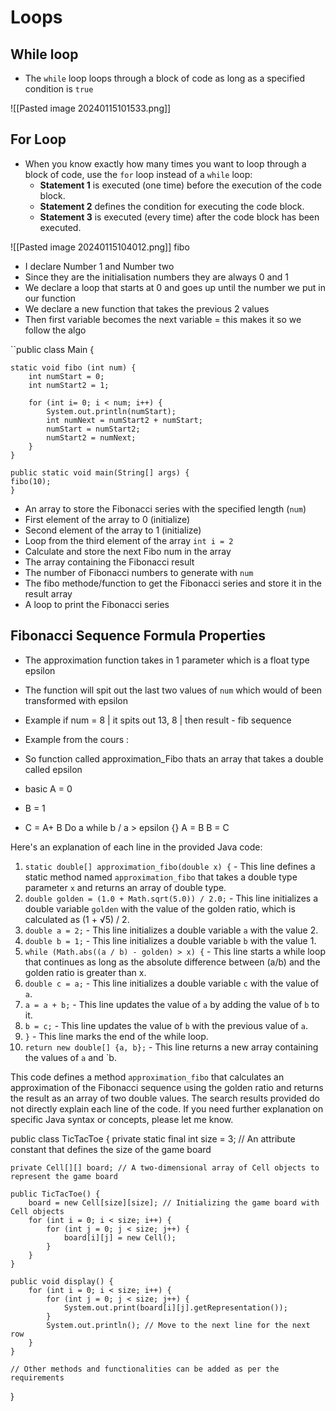# Loops

## While loop

- The `while` loop loops through a block of code as long as a specified condition is `true`

![[Pasted image 20240115101533.png]]
## For Loop

- When you know exactly how many times you want to loop through a block of code, use the `for` loop instead of a `while` loop:
	- **Statement 1** is executed (one time) before the execution of the code block.
	- **Statement 2** defines the condition for executing the code block.
	- **Statement 3** is executed (every time) after the code block has been executed.

![[Pasted image 20240115104012.png]]
fibo 

- I declare Number 1 and Number two
- Since they are the initialisation numbers they are always 0 and 1
- We declare a loop that starts at 0 and goes up until the number we put in our function
- We declare a new function that takes the previous 2 values
- Then first variable becomes the next variable = this makes it so we follow the algo

``public class Main {  
  
    static void fibo (int num) {  
        int numStart = 0;  
        int numStart2 = 1;  
  
        for (int i= 0; i < num; i++) {  
            System.out.println(numStart);  
            int numNext = numStart2 + numStart;  
            numStart = numStart2;  
            numStart2 = numNext;  
        }  
    }  
  
    public static void main(String[] args) {  
    fibo(10);  
    }  

- An array to store the Fibonacci series with the specified length (``num``)
- First element of the array to 0 (initialize)
- Second element of the array to 1 (initialize)
- Loop from the third element of the array ``int i = 2``
- Calculate and store the next Fibo num in the array
- The array containing the Fibonacci result
- The number of Fibonacci numbers to generate with ``num``
- The fibo methode/function to get the Fibonacci series and store it in the result array
- A loop to print the Fibonacci series

## Fibonacci Sequence Formula Properties

- The approximation function takes in 1 parameter which is a float type epsilon
- The function will spit out the last two values of ``num`` which would of been transformed with epsilon
- Example if num = 8 | it spits out 13, 8 | then result - fib sequence
- Example from the cours :

- So function called approximation_Fibo  thats an array that takes a double called epsilon
- basic A = 0
- B = 1
- C = A+ B
Do a while 
b /  a > epsilon {}
A = B
B = C


Here's an explanation of each line in the provided Java code:

1. `static double[] approximation_fibo(double x) {` - This line defines a static method named `approximation_fibo` that takes a double type parameter `x` and returns an array of double type.
2. `double golden = (1.0 + Math.sqrt(5.0)) / 2.0;` - This line initializes a double variable `golden` with the value of the golden ratio, which is calculated as (1 + √5) / 2.
3. `double a = 2;` - This line initializes a double variable `a` with the value 2.
4. `double b = 1;` - This line initializes a double variable `b` with the value 1.
5. `while (Math.abs((a / b) - golden) > x) {` - This line starts a while loop that continues as long as the absolute difference between (a/b) and the golden ratio is greater than x.
6. `double c = a;` - This line initializes a double variable `c` with the value of `a`.
7. `a = a + b;` - This line updates the value of `a` by adding the value of `b` to it.
8. `b = c;` - This line updates the value of `b` with the previous value of `a`.
9. `}` - This line marks the end of the while loop.
10. `return new double[] {a, b};` - This line returns a new array containing the values of `a` and `b.

This code defines a method `approximation_fibo` that calculates an approximation of the Fibonacci sequence using the golden ratio and returns the result as an array of two double values. The search results provided do not directly explain each line of the code. If you need further explanation on specific Java syntax or concepts, please let me know.

public class TicTacToe {
    private static final int size = 3; // An attribute constant that defines the size of the game board

    private Cell[][] board; // A two-dimensional array of Cell objects to represent the game board

    public TicTacToe() {
        board = new Cell[size][size]; // Initializing the game board with Cell objects
        for (int i = 0; i < size; i++) {
            for (int j = 0; j < size; j++) {
                board[i][j] = new Cell();
            }
        }
    }

    public void display() {
        for (int i = 0; i < size; i++) {
            for (int j = 0; j < size; j++) {
                System.out.print(board[i][j].getRepresentation());
            }
            System.out.println(); // Move to the next line for the next row
        }
    }

    // Other methods and functionalities can be added as per the requirements
}